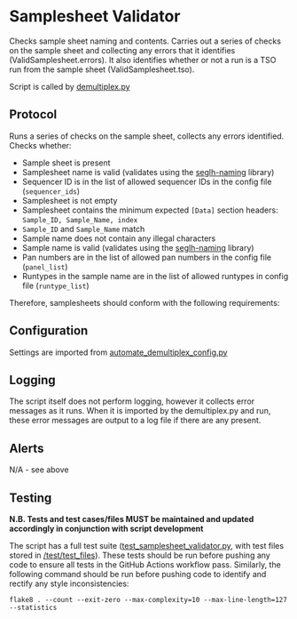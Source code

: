 # Samplesheet Validator
Checks sample sheet naming and contents. Carries out a series of checks on the sample sheet and collecting any errors 
that it identifies (ValidSamplesheet.errors). It also identifies whether or not a run is a TSO run from the sample 
sheet (ValidSamplesheet.tso).

Script is called by [demultiplex.py](../demultiplex.py)

## Protocol

Runs a series of checks on the sample sheet, collects any errors identified. Checks whether: 
* Sample sheet is present
* Samplesheet name is valid (validates using the [seglh-naming](https://github.com/moka-guys/seglh-naming/) library)
* Sequencer ID is in the list of allowed sequencer IDs in the config file (`sequencer_ids`)
* Samplesheet is not empty
* Samplesheet contains the minimum expected `[Data]` section headers: `Sample_ID, Sample_Name, index`
* `Sample_ID` and `Sample_Name` match 
* Sample name does not contain any illegal characters
* Sample name is valid (validates using the [seglh-naming](https://github.com/moka-guys/seglh-naming/) library)
* Pan numbers are in the list of allowed pan numbers in the config file (`panel_list`)
* Runtypes in the sample name are in the list of allowed runtypes in config file (`runtype_list`)

Therefore, samplesheets should conform with the following requirements:

## Configuration

Settings are imported from [automate_demultiplex_config.py](../automate_demultiplex_config.py)

## Logging
The script itself does not perform logging, however it collects error messages as it runs. When it is imported by the 
demultiplex.py and run, these error messages are output to a log file if there are any present.

## Alerts

N/A - see above

## Testing

**N.B. Tests and test cases/files MUST be maintained and updated accordingly in conjunction with script development**

The script has a full test suite ([test_samplesheet_validator.py](../test/test_samplesheet_validator.py), with test 
files stored in [/test/test_files](../test/test_files)). These tests should be run before pushing any code to ensure all tests in the GitHub Actions workflow pass. Similarly, the following
command should be run before pushing code to identify and rectify any style inconsistencies:

`flake8 . --count --exit-zero --max-complexity=10 --max-line-length=127 --statistics`